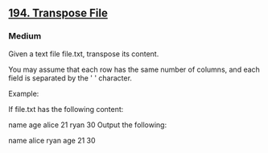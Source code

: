 <h2><a href="https://leetcode.com/problems/transpose-file/">194. Transpose File</a></h2><h3>Medium</h3>

Given a text file file.txt, transpose its content.

You may assume that each row has the same number of columns, and each field is separated by the ' ' character.

Example:

If file.txt has the following content:

name age
alice 21
ryan 30
Output the following:

name alice ryan
age 21 30